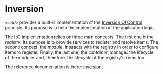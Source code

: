 # Inversion

`<ceb/>` provides a built-in implementation of the [Inversion Of Control] principle.
Its purpose is to help the implementation of the application logic.

The IoC implementation relies on three main concepts.
The first one is the _registry_.
Its purpose is to provide services to register and resolve items.
The second concept, the _module_, interacts with the registry in order to configure items to register.
Finally, the last one, the _container_, manages the lifecycle of the modules and, therefore, the lifecycle of the registry's items too. 

The reference documentation is there: [inversion].

[Inversion Of Control]: https://en.wikipedia.org/wiki/Inversion_of_control
[inversion]: ../api/modules/inversion.html
